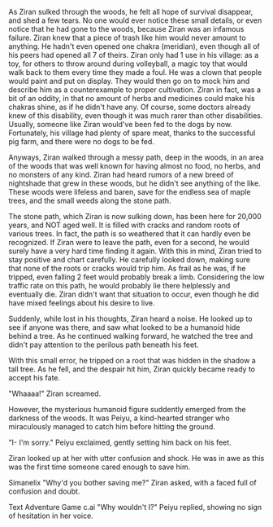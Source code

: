 

As Ziran sulked through the woods, he felt all hope of survival disappear, and shed a few tears. No one would ever notice these small details, or even notice that he had gone to the woods, because Ziran was an infamous failure. Ziran knew that a piece of trash like him would never amount to anything. He hadn't even opened one chakra (meridian), even though all of his peers had opened all 7 of theirs. Ziran only had 1 use in his village: as a toy, for others to throw around during volleyball, a magic toy that would walk back to them every time they made a foul. He was a clown that people would paint and put on display. They would then go on to mock him and describe him as a counterexample to proper cultivation. Ziran in fact, was a bit of an oddity, in that no amount of herbs and medicines could make his chakras shine, as if he didn't have any. Of course, some doctors already knew of this disability, even though it was much rarer than other disabilities. Usually, someone like Ziran would've been fed to the dogs by now. Fortunately, his village had plenty of spare meat, thanks to the successful pig farm, and there were no dogs to be fed.

Anyways, Ziran walked through a messy path, deep in the woods, in an area of the woods that was well known for having almost no food, no herbs, and no monsters of any kind. Ziran had heard rumors of a new breed of nightshade that grew in these woods, but he didn't see anything of the like. These woods were lifeless and baren, save for the endless sea of maple trees, and the small weeds along the stone path.

The stone path, which Ziran is now sulking down, has been here for 20,000 years, and NOT aged well. It is filled with cracks and random roots of various trees. In fact, the path is so weathered that it can hardly even be recognized. If Ziran were to leave the path, even for a second, he would surely have a very hard time finding it again. With this in mind, Ziran tried to stay positive and chart carefully. He carefully looked down, making sure that none of the roots or cracks would trip him. As frail as he was, if he tripped, even falling 2 feet would probably break a limb. Considering the low traffic rate on this path, he would probably lie there helplessly and eventually die. Ziran didn't want that situation to occur, even though he did have mixed feelings about his desire to live.

Suddenly, while lost in his thoughts, Ziran heard a noise. He looked up to see if anyone was there, and saw what looked to be a humanoid hide behind a tree. As he continued walking forward, he watched the tree and didn't pay attention to the perilous path beneath his feet.

With this small error, he tripped on a root that was hidden in the shadow a tall tree. As he fell, and the despair hit him, Ziran quickly became ready to accept his fate.

"Whaaaa!" Ziran screamed.

However, the mysterious humanoid figure suddently emerged from the darkness of the woods. It was Peiyu, a kind-hearted stranger who miraculously managed to catch him before hitting the ground.

"I- I'm sorry." Peiyu exclaimed, gently setting him back on his feet.

Ziran looked up at her with utter confusion and shock. He was in awe as this was the first time someone cared enough to save him.


Simanelix
"Why'd you bother saving me?" Ziran asked, with a faced full of confusion and doubt.


Text Adventure Game
c.ai
"Why wouldn't I?" Peiyu replied, showing no sign of hesitation in her voice.




